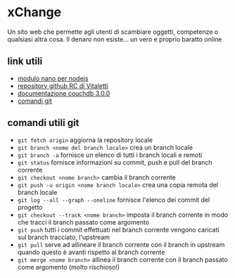 # xChange
Un sito web che permette agli utenti di scambiare oggetti, competenze o qualsiasi altra cosa. Il denaro non esiste... un vero e proprio baratto online

## link utili
- [modulo nano per nodejs](https://www.npmjs.com/package/nano)
- [repository github RC di Vitaletti](https://github.com/andreavitaletti/RC)
- [documentazione couchdb 3.0.0](https://docs.couchdb.org/en/3.0.0/index.html)
- [comandi git](https://www.instagram.com/p/B_mngFBAPJO/?igshid=1vzzdu5g38dpm)

## comandi utili git
- `git fetch origin` aggiorna la repository locale
- `git branch <nome del branch locale>` crea un branch locale
- `git branch -a` fornisce un elenco di tutti i branch locali e remoti
- `git status` fornisce informazioni su commit, push e pull del branch corrente
- `git checkout <nome branch>` cambia il branch corrente
- `git push -u origin <nome branch locale>` crea una copia remota del branch locale
- `git log --all --graph --oneline` fornisce l'elenco dei commit del progetto
- `git checkout --track <nome branch>` imposta il branch corrente in modo che tracci il branch passato come argomento
- `git push` tutti i commit effettuati nel branch corrente vengono caricati sul branch tracciato, l'upstream
- `git pull` serve ad allineare il branch corrente con il branch in upstream quando questo è avanti rispetto al branch corrente
- `git merge <nome branch>` allinea il branch corrente con il branch passato come argomento (molto rischioso!)